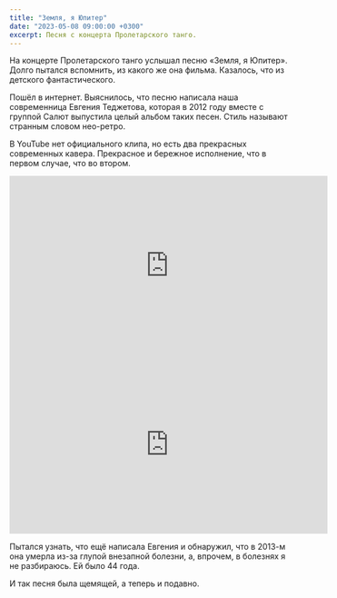 ```yaml
---
title: "Земля, я Юпитер"
date: "2023-05-08 09:00:00 +0300"
excerpt: Песня с концерта Пролетарского танго.
---
```


На концерте Пролетарского танго услышал песню «Земля, я Юпитер». Долго пытался вспомнить, из какого же она фильма. Казалось, что из детского фантастического.

Пошёл в интернет. Выяснилось, что песню написала наша современница Евгения Теджетова, которая в 2012 году вместе с группой Салют выпустила целый альбом таких песен. Стиль называют странным словом нео-ретро.

В YouTube нет официального клипа, но есть два прекрасных современных кавера. Прекрасное и бережное исполнение, что в первом случае, что во втором.

<div class="video-wrapper">
    <iframe width="560" height="315" src="https://www.youtube.com/embed/Ecsa1ilSoKE" title="YouTube video player" frameborder="0" allow="accelerometer; autoplay; clipboard-write; encrypted-media; gyroscope; picture-in-picture; web-share" allowfullscreen></iframe>
</div>

<div class="video-wrapper">
    <iframe width="560" height="315" src="https://www.youtube.com/embed/Vo3reOKEqzQ" title="YouTube video player" frameborder="0" allow="accelerometer; autoplay; clipboard-write; encrypted-media; gyroscope; picture-in-picture; web-share" allowfullscreen></iframe>
</div>

Пытался узнать, что ещё написала Евгения и обнаружил, что в 2013-м она умерла из-за глупой внезапной болезни, а, впрочем, в болезнях я не разбираюсь. Ей было 44 года.

И так песня была щемящей, а теперь и подавно.